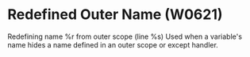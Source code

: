 # Redefined Outer Name (W0621)

Redefining name %r from outer scope (line %s) Used when a variable's
name hides a name defined in an outer scope or except handler.
